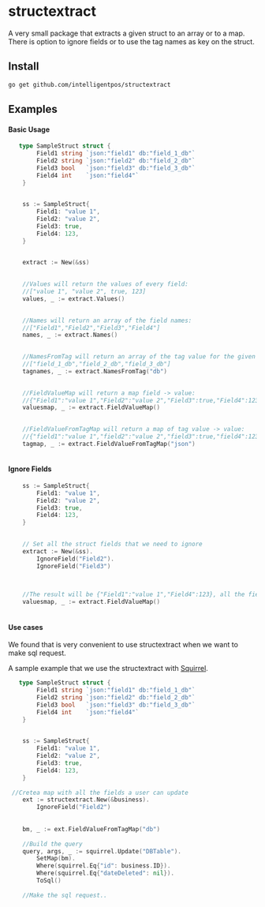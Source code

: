 # structextract
A very small package that extracts a given struct to an array or to a map.
There is option to ignore fields or to use the tag names as key on the struct.

## Install

```bash
go get github.com/intelligentpos/structextract
```

## Examples 

#### Basic Usage
```go
   type SampleStruct struct {
		Field1 string `json:"field1" db:"field_1_db"`
		Field2 string `json:"field2" db:"field_2_db"`
		Field3 bool   `json:"field3" db:"field_3_db"`
		Field4 int    `json:"field4"`
	}
	

	ss := SampleStruct{
		Field1: "value 1",
		Field2: "value 2",
		Field3: true,
		Field4: 123,
	}
	

	extract := New(&ss)
	

	//Values will return the values of every field: 
	//["value 1", "value 2", true, 123]
	values, _ := extract.Values()
	

	//Names will return an array of the field names: 
	//["Field1","Field2","Field3","Field4"]
	names, _ := extract.Names()
	

	//NamesFromTag will return an array of the tag value for the given tag: 
	//["field_1_db","field_2_db","field_3_db"]
	tagnames, _ := extract.NamesFromTag("db")
	

	//FieldValueMap will return a map field -> value: 
	//{"Field1":"value 1","Field2":"value 2","Field3":true,"Field4":123}
	valuesmap, _ := extract.FieldValueMap()
	

	//FieldValueFromTagMap will return a map of tag value -> value: 
	//{"field1":"value 1","field2":"value 2","field3":true,"field4":123}
	tagmap, _ := extract.FieldValueFromTagMap("json")
	
```
#### Ignore Fields
```go
    ss := SampleStruct{
		Field1: "value 1",
		Field2: "value 2",
		Field3: true,
		Field4: 123,
	}
	

	// Set all the struct fields that we need to ignore
	extract := New(&ss).
		IgnoreField("Field2").
		IgnoreField("Field3")

	

	//The result will be {"Field1":"value 1","Field4":123}, all the fields that are ignored are not present.
	valuesmap, _ := extract.FieldValueMap()
	
```

#### Use cases

We found that is very convenient to use structextract when we want to make sql request.

A sample example that we use the structextract with [Squirrel](https://github.com/Masterminds/squirrel).

```go
   type SampleStruct struct {
		Field1 string `json:"field1" db:"field_1_db"`
		Field2 string `json:"field2" db:"field_2_db"`
		Field3 bool   `json:"field3" db:"field_3_db"`
		Field4 int    `json:"field4"`
	}
	

	ss := SampleStruct{
		Field1: "value 1",
		Field2: "value 2",
		Field3: true,
		Field4: 123,
	}        
        
 //Cretea map with all the fields a user can update
	ext := structextract.New(&business).
		IgnoreField("Field2")
		
    
	bm, _ := ext.FieldValueFromTagMap("db")
	
	//Build the query
	query, args, _ := squirrel.Update("DBTable").
		SetMap(bm).
		Where(squirrel.Eq{"id": business.ID}).
		Where(squirrel.Eq{"dateDeleted": nil}).
		ToSql()
		
	//Make the sql request..	
```


